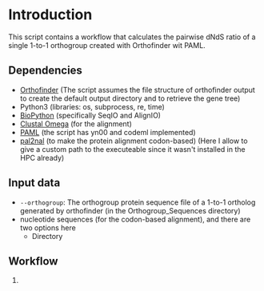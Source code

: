 # Introduction

This script contains a workflow that calculates the pairwise dNdS ratio of a single 1-to-1 orthogroup created with Orthofinder wit PAML.

## Dependencies

* [Orthofinder](https://github.com/davidemms/OrthoFinder) (The script assumes the file structure of orthofinder output to create the default output directory and to retrieve the gene tree)
* Python3 (libraries: os, subprocess, re, time)
* [BioPython](https://biopython.org/wiki/Download) (specifically SeqIO and AlignIO)
* [Clustal Omega](http://www.clustal.org/omega/) (for the alignment)
* [PAML](http://abacus.gene.ucl.ac.uk/software/paml.html) (the script has yn00 and codeml implemented)
* [pal2nal](https://www.bork.embl.de/pal2nal/) (to make the protein alignment codon-based)
  (Here I allow to give a custom path to the executeable since it wasn't installed in the HPC already)

## Input data

* `--orthogroup`: The orthogroup protein sequence file of a 1-to-1 ortholog generated by orthofinder (in the Orthogroup_Sequences directory)
* nucleotide sequences (for the codon-based alignment), and there are two options here
    * Directory

## Workflow

1. 
